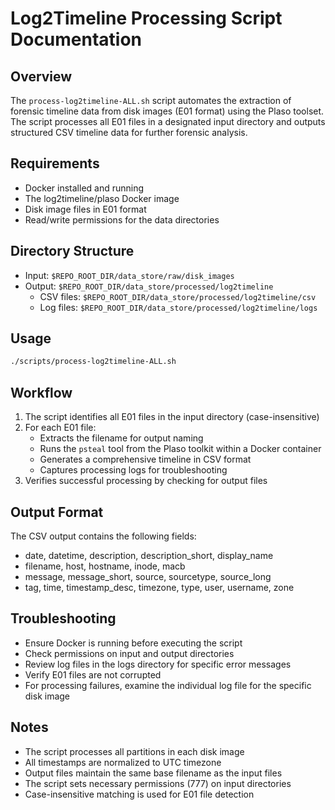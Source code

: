 # Log2Timeline Processing Script Documentation

## Overview
The `process-log2timeline-ALL.sh` script automates the extraction of forensic timeline data from disk images (E01 format) using the Plaso toolset. The script processes all E01 files in a designated input directory and outputs structured CSV timeline data for further forensic analysis.

## Requirements
- Docker installed and running
- The log2timeline/plaso Docker image
- Disk image files in E01 format
- Read/write permissions for the data directories

## Directory Structure
- Input: `$REPO_ROOT_DIR/data_store/raw/disk_images`
- Output: `$REPO_ROOT_DIR/data_store/processed/log2timeline`
  - CSV files: `$REPO_ROOT_DIR/data_store/processed/log2timeline/csv`
  - Log files: `$REPO_ROOT_DIR/data_store/processed/log2timeline/logs`

## Usage
```bash
./scripts/process-log2timeline-ALL.sh
```

## Workflow
1. The script identifies all E01 files in the input directory (case-insensitive)
2. For each E01 file:
   - Extracts the filename for output naming
   - Runs the `psteal` tool from the Plaso toolkit within a Docker container
   - Generates a comprehensive timeline in CSV format
   - Captures processing logs for troubleshooting
3. Verifies successful processing by checking for output files

## Output Format
The CSV output contains the following fields:
- date, datetime, description, description_short, display_name
- filename, host, hostname, inode, macb
- message, message_short, source, sourcetype, source_long
- tag, time, timestamp_desc, timezone, type, user, username, zone

## Troubleshooting
- Ensure Docker is running before executing the script
- Check permissions on input and output directories
- Review log files in the logs directory for specific error messages
- Verify E01 files are not corrupted
- For processing failures, examine the individual log file for the specific disk image

## Notes
- The script processes all partitions in each disk image
- All timestamps are normalized to UTC timezone
- Output files maintain the same base filename as the input files
- The script sets necessary permissions (777) on input directories
- Case-insensitive matching is used for E01 file detection
